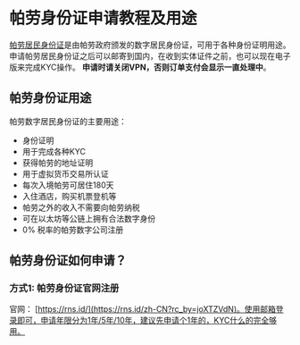 # 帕劳身份证申请教程及用途

[帕劳居民身份证](https://rns.id/?rc_by=joXTZVdN)是由帕劳政府颁发的数字居民身份证，可用于各种身份证明用途。申请帕劳居民身份证之后可以邮寄到国内，在收到实体证件之前，也可以现在电子版来完成KYC操作。 **申请时请关闭VPN，否则订单支付会显示一直处理中**。

## 帕劳身份证用途

帕劳数字居民身份证的主要用途：

* 身份证明
* 用于完成各种KYC
* 获得帕劳的地址证明
* 用于虚拟货币交易所认证
* 每次入境帕劳可居住180天
* 入住酒店，购买机票登机等
* 帕劳之外的收入不需要向帕劳纳税
* 可在以太坊等公链上拥有合法数字身份
* 0% 税率的帕劳数字公司注册

## 帕劳身份证如何申请？

### 方式1: 帕劳身份证官网注册

官网： [https://rns.id/](https://rns.id/zh-CN?rc_by=joXTZVdN)。使用邮箱登录即可，申请年限分为1年/5年/10年，建议先申请个1年的，KYC什么的完全够用。








